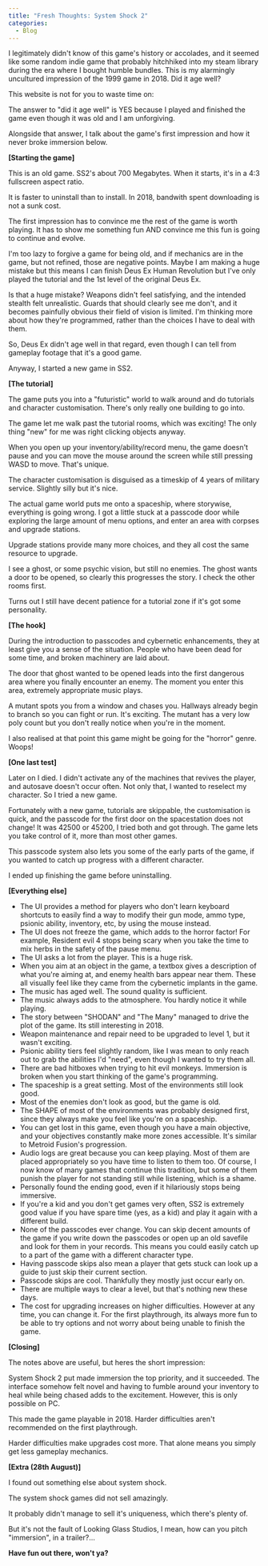 ```yaml
--- 
title: "Fresh Thoughts: System Shock 2"
categories:
  - Blog
---
```


I legitimately didn't know of this game's history or accolades, and it seemed like some random indie game that probably hitchhiked into my steam library during the era where I bought humble bundles. This is my alarmingly uncultured impression of the 1999 game in 2018. Did it age well?

This website is not for you to waste time on:

The answer to "did it age well" is YES because I played and finished the game even though it was old and I am unforgiving.

Alongside that answer, I talk about the game's first impression and how it never broke immersion below.

<b>[Starting the game]</b>

This is an old game. SS2's about 700 Megabytes. When it starts, it's in a 4:3 fullscreen aspect ratio.

It is faster to uninstall than to install. In 2018, bandwith spent downloading is not a sunk cost.

The first impression has to convince me the rest of the game is worth playing. It has to show me something fun AND convince me this fun is going to continue and evolve.

I'm too lazy to forgive a game for being old, and if mechanics are in the game, but not refined, those are negative points. Maybe I am making a huge mistake but this means I can finish Deus Ex Human Revolution but I've only played the tutorial and the 1st level of the original Deus Ex.

Is that a huge mistake? Weapons didn't feel satisfying, and the intended stealth felt unrealistic. Guards that should clearly see me don't, and it becomes painfully obvious their field of vision is limited. I'm thinking more about how they're programmed, rather than the choices I have to deal with them.

So, Deus Ex didn't age well in that regard, even though I can tell from gameplay footage that it's a good game.

Anyway, I started a new game in SS2.

<b>[The tutorial]</b>

The game puts you into a "futuristic" world to walk around and do tutorials and character customisation. There's only really one building to go into.

The game let me walk past the tutorial rooms, which was exciting! The only thing "new" for me was right clicking objects anyway.

When you open up your inventory/ability/record menu, the game doesn't pause and you can move the mouse around the screen while still pressing WASD to move. That's unique.

The character customisation is disguised as a timeskip of 4 years of military service. Slightly silly but it's nice.

The actual game world puts me onto a spaceship, where storywise, everything is going wrong. I got a little stuck at a passcode door while exploring the large amount of menu options, and enter an area with corpses and upgrade stations.

Upgrade stations provide many more choices, and they all cost the same resource to upgrade.

I see a ghost, or some psychic vision, but still no enemies. The ghost wants a door to be opened, so clearly this progresses the story. I check the other rooms first.

Turns out I still have decent patience for a tutorial zone if it's got some personality.

<b>[The hook]</b>

During the introduction to passcodes and cybernetic enhancements, they at least give you a sense of the situation. People who have been dead for some time, and broken machinery are laid about.

The door that ghost wanted to be opened leads into the first dangerous area where you finally encounter an enemy. The moment you enter this area, extremely appropriate music plays.

A mutant spots you from a window and chases you. Hallways already begin to branch so you can fight or run. It's exciting. The mutant has a very low poly count but you don't really notice when you're in the moment.

I also realised at that point this game might be going for the "horror" genre. Woops!

<b>[One last test]</b>

Later on I died. I didn't activate any of the machines that revives the player, and autosave doesn't occur often. Not only that, I wanted to reselect my character. So I tried a new game.

Fortunately with a new game, tutorials are skippable, the customisation is quick, and the passcode for the first door on the spacestation does not change! It was 42500 or 45200, I tried both and got through. The game lets you take control of it, more than most other games.

This passcode system also lets you some of the early parts of the game, if you wanted to catch up progress with a different character. 

I ended up finishing the game before uninstalling.

<b>[Everything else]</b>

 - The UI provides a method for players who don't learn keyboard shortcuts to easily find a way to modify their gun mode, ammo type, psionic ability, inventory, etc, by using the mouse instead.
 - The UI does not freeze the game, which adds to the horror factor! For example, Resident evil 4 stops being scary when you take the time to mix herbs in the safety of the pause menu.
 - The UI asks a lot from the player. This is a huge risk.
 - When you aim at an object in the game, a textbox gives a description of what you're aiming at, and enemy health bars appear near them. These all visually feel like they came from the cybernetic implants in the game.
 - The music has aged well. The sound quality is sufficient.
 - The music always adds to the atmosphere. You hardly notice it while playing.
 - The story between "SHODAN" and "The Many" managed to drive the plot of the game. Its still interesting in 2018.
 - Weapon maintenance and repair need to be upgraded to level 1, but it wasn't exciting.
 - Psionic ability tiers feel slightly random, like I was mean to only reach out to grab the abilities I'd "need", even though I wanted to try them all.
 - There are bad hitboxes when trying to hit evil monkeys. Immersion is broken when you start thinking of the game's programming.
 - The spaceship is a great setting. Most of the environments still look good.
 - Most of the enemies don't look as good, but the game is old.
 - The SHAPE of most of the environments was probably designed first, since they always make you feel like you're on a spaceship.
 - You can get lost in this game, even though you have a main objective, and your objectives constantly make more zones accessible. It's similar to Metroid Fusion's progression.
 - Audio logs are great because you can keep playing. Most of them are placed appropriately so you have time to listen to them too. Of course, I now know of many games that continue this tradition, but some of them punish the player for not standing still while listening, which is a shame.
 - Personally found the ending good, even if it hilariously stops being immersive.
 - If you're a kid and you don't get games very often, SS2 is extremely good value if you have spare time (yes, as a kid) and play it again with a different build.
 - None of the passcodes ever change. You can skip decent amounts of the game if you write down the passcodes or open up an old savefile and look for them in your records. This means you could easily catch up to a part of the game with a different character type.
 - Having passcode skips also mean a player that gets stuck can look up a guide to just skip their current section.
 - Passcode skips are cool. Thankfully they mostly just occur early on.
 - There are multiple ways to clear a level, but that's nothing new these days.
 - The cost for upgrading increases on higher difficulties. However at any time, you can change it. For the first playthrough, its always more fun to be able to try options and not worry about being unable to finish the game.

<b>[Closing]</b>

The notes above are useful, but heres the short impression:

System Shock 2 put made immersion the top priority, and it succeeded. The interface somehow felt novel and having to fumble around your inventory to heal while being chased adds to the excitement. However, this is only possible on PC.

This made the game playable in 2018. Harder difficulties aren't recommended on the first playthrough.

Harder difficulties make upgrades cost more. That alone means you simply get less gameplay mechanics.

<b>[Extra (28th August)]</b>

I found out something else about system shock.

The system shock games did not sell amazingly.

It probably didn't manage to sell it's uniqueness, which there's plenty of.

But it's not the fault of Looking Glass Studios, I mean, how can you pitch "immersion", in a trailer?...

<b>Have fun out there, won't ya?</b>
